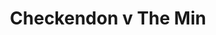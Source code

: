 ---
year: "1996"
serialNumber: "0197" 
game: "Checkendon"
title: "Checkendon v The Min"
gameLocation: "Checkendon"
gameDate: ""
result: ""
resultType: ""
type: "game"
---